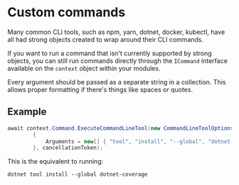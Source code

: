 # Custom commands
Many common CLI tools, such as npm, yarn, dotnet, docker, kubectl, have all had strong objects created to wrap around their CLI commands.

If you want to run a command that isn't currently supported by strong objects, you can still run commands directly through the `ICommand` interface available on the `context` object within your modules.

Every argument should be passed as a separate string in a collection. This allows proper formatting if there's things like spaces or quotes.

## Example

```csharp
await context.Command.ExecuteCommandLineTool(new CommandLineToolOptions("dotnet")
        {
            Arguments = new[] { "tool", "install", "--global", "dotnet-coverage" },
        }, cancellationToken);
```

This is the equivalent to running:

`dotnet tool install --global dotnet-coverage`
